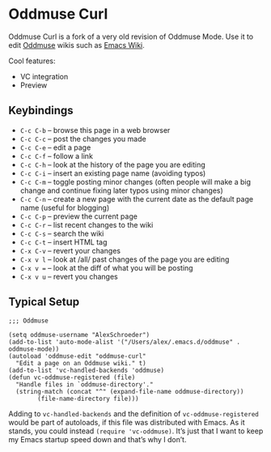 # Oddmuse Curl

Oddmuse Curl is a fork of a very old revision of Oddmuse Mode. Use it
to edit [Oddmuse](https://oddmuse.org/) wikis such as
[Emacs Wiki](https://emacswiki.org/).

Cool features:

* VC integration
* Preview

## Keybindings

* `C-c C-b` – browse this page in a web browser
* `C-c C-c` – post the changes you made
* `C-c C-e` – edit a page
* `C-c C-f` – follow a link
* `C-c C-h` – look at the history of the page you are editing
* `C-c C-i` – insert an existing page name (avoiding typos)
* `C-c C-m` – toggle posting minor changes (often people will make a big change and continue fixing later typos using minor changes)
* `C-c C-n` – create a new page with the current date as the default page name (useful for blogging)
* `C-c C-p` – preview the current page
* `C-c C-r` – list recent changes to the wiki
* `C-c C-s` – search the wiki
* `C-c C-t` – insert HTML tag
* `C-x C-v` – revert your changes
* `C-x v l` – look at /all/ past changes of the page you are editing
* `C-x v =` – look at the diff of what you will be posting
* `C-x v u` – revert you changes

## Typical Setup

```
;;; Oddmuse

(setq oddmuse-username "AlexSchroeder")
(add-to-list 'auto-mode-alist '("/Users/alex/.emacs.d/oddmuse" . oddmuse-mode))
(autoload 'oddmuse-edit "oddmuse-curl"
  "Edit a page on an Oddmuse wiki." t)
(add-to-list 'vc-handled-backends 'oddmuse)
(defun vc-oddmuse-registered (file)
  "Handle files in `oddmuse-directory'."
  (string-match (concat "^" (expand-file-name oddmuse-directory))
		(file-name-directory file)))
```

Adding to `vc-handled-backends` and the definition of
`vc-oddmuse-registered` would be part of autoloads, if this file was
distributed with Emacs. As it stands, you could instead `(require
'vc-oddmuse)`. It’s just that I want to keep my Emacs startup speed
down and that’s why I don’t.
